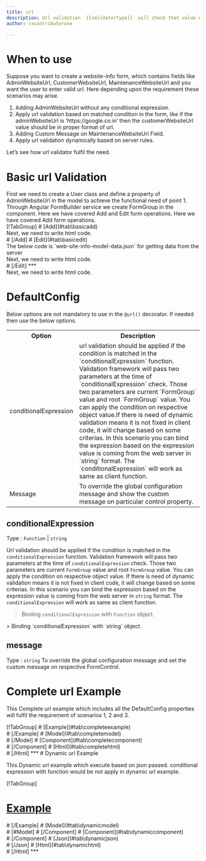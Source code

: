 ```yaml
---
title: url 
description: Url validation  {{validatorType}}  will check that value entered in the property is in the correct url format or not.
author: rxcontributorone

---
```

# When to use
Suppose you want to create a website-info form, which contains fields like AdminWebsiteUrl, CustomerWebsiteUrl, MaintenanceWebsiteUrl and you want the user to enter valid url. Here depending upon the requirement these scenarios may arise.
<ol>
   <li>Adding AdminWebsiteUrl without any conditional expression.</li>
   <li>Apply url validation based on matched condition in the form, like if the adminWebsiteUrl is ‘https://google.co.in’ then the              customerWebsiteUrl value should be in proper format of url.</li>
   <li>Adding Custom Message on MaintenanceWebsiteUrl Field.</li>
   <li>Apply url validation dynamically based on server rules.</li>
</ol>
Let’s see how url validator fulfil the need.

# Basic url Validation
<data-scope scope="['decorator']">
First we need to create a User class and define a property of AdminWebsiteUrl in the model to achieve the functional need of point 1.
<div component="app-code" key="url-add-model"></div> 
</data-scope>
Through Angular FormBuilder service we create FormGroup in the component.
<data-scope scope="['decorator']">
Here we have covered Add and Edit form operations. 
</data-scope>

<data-scope scope="['validator','template-driven']">
Here we have covered Add form operations. 
</data-scope> 

<data-scope scope="['decorator']">
<div component="app-tabs" key="basic-operations"></div>
[!TabGroup]
# [Add](#tab\basicadd)
<div component="app-code" key="url-add-component"></div> 
Next, we need to write html code.
<div component="app-code" key="url-add-html"></div> 
<div component="app-example-runner" ref-component="app-url-add"></div>
# [/Add]
# [Edit](#tab\basicedit)
<div component="app-code" key="url-edit-component"></div>
The below code is `web-site-info-model-data.json` for getting data from the server 
<div component="app-code" key="url-edit-json"></div> 
Next, we need to write html code.
<div component="app-code" key="url-edit-html"></div> 
<div component="app-example-runner" ref-component="app-url-edit"></div>
# [/Edit]
***
</data-scope>

<data-scope scope="['validator','template-driven']">
<div component="app-code" key="url-add-component"></div> 
Next, we need to write html code.
<div component="app-code" key="url-add-html"></div> 
<div component="app-example-runner" ref-component="app-url-add"></div>
</data-scope>

# DefaultConfig
Below options are not mandatory to use in the `@url()` decorator. If needed then use the below options.

<table class="table table-bordered table-striped">
<tr><th>Option</th><th>Description</th></tr>
<tr><td><a  (click)='scrollTo("#conditionalExpression")'  title="conditionalExpression">conditionalExpression</a></td><td>url validation should be applied if the condition is matched in the `conditionalExpression` function. Validation framework will pass two parameters at the time of `conditionalExpression` check. Those two parameters are current `FormGroup` value and root `FormGroup` value. You can apply the condition on respective object value.If there is need of dynamic validation means it is not fixed in client code, it will change based on some criterias. In this scenario you can bind the expression based on the expression value is coming from the web server in `string` format. The `conditionalExpression` will work as same as client function.</td></tr>
<tr><td><a  (click)='scrollTo("#message")'  title="message">Message</a></td><td>To override the global configuration message and show the custom message on particular control property.</td></tr>
</table>

## conditionalExpression 
Type :  `Function`  |  `string` 

Url validation should be applied if the condition is matched in the `conditionalExpression` function. Validation framework will pass two parameters at the time of `conditionalExpression` check. Those two parameters are current `FormGroup` value and root `FormGroup` value. You can apply the condition on respective object value.
If there is need of dynamic validation means it is not fixed in client code, it will change based on some criterias. In this scenario you can bind the expression based on the expression value is coming from the web server in `string` format. The `conditionalExpression` will work as same as client function.

> Binding `conditionalExpression` with `Function` object.
<div component="app-code" key="url-conditionalExpressionExampleFunction-model"></div> 
> Binding `conditionalExpression` with `string` object.
<div component="app-code" key="url-conditionalExpressionExampleString-model"></div> 

<div component="app-example-runner" ref-component="app-url-conditionalExpression" title="url decorators with conditionalExpression" key="conditionalExpression"></div>

## message 
Type :  `string` 
To override the global configuration message and set the custom message on respective FormControl.

<div component="app-code" key="url-messageExample-model"></div> 
<div component="app-example-runner" ref-component="app-url-message" title="url decorators with message" key="message"></div>

# Complete url Example

This Complete url example which includes all the DefaultConfig properties will fulfil the requirement of scenarios 1, 2 and 3.

<div component="app-tabs" key="complete"></div>
[!TabGroup]
# [Example](#tab\completeexample)
<div component="app-example-runner" ref-component="app-url-complete"></div>
# [/Example]
<data-scope scope="['decorator']">
# [Model](#tab\completemodel)
<div component="app-code" key="url-complete-model"></div> 
# [/Model]
</data-scope>
# [Component](#tab\completecomponent)
<div component="app-code" key="url-complete-component"></div> 
# [/Component]
# [Html](#tab\completehtml)
<div component="app-code" key="url-complete-html"></div> 
# [/Html]
***

<data-scope scope="['decorator','validator']">
# Dynamic url Example

This Dynamic url example which execute based on json passed. conditional expression with function would be not apply in dynamic url example. 

<div component="app-tabs" key="dynamic"></div>

[!TabGroup]
# [Example](#tab\dynamicexample)
<div component="app-example-runner" ref-component="app-url-dynamic"></div>
# [/Example]
<data-scope scope="['decorator']">
# [Model](#tab\dynamicmodel)
<div component="app-code" key="url-dynamic-model"></div>
# [#Model]
# [/Component]
</data-scope>
# [Component](#tab\dynamiccomponent)
<div component="app-code" key="url-dynamic-component"></div>
# [/Component]
# [Json](#tab\dynamicjson)
<div component="app-code" key="url-dynamic-json"></div>
# [/Json]
# [Html](#tab\dynamichtml)
<div component="app-code" key="url-dynamic-html"></div> 
# [/Html]
***
</data-scope>